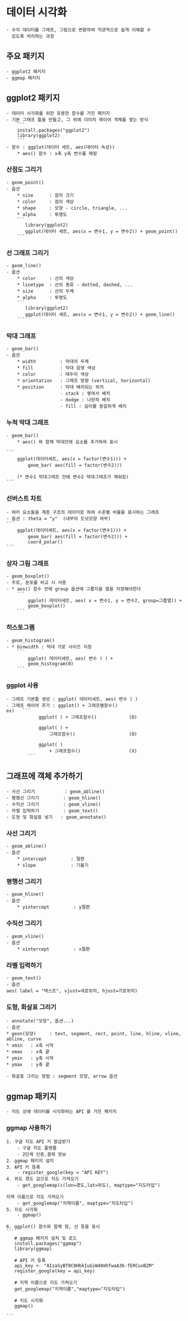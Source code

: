 # 데이터 시각화
    - 수치 데이터를 그래프, 그림으로 변환하여 직관적으로 쉽게 이해할 수 
      있도록 처리하는 과정

## 주요 패키지
    - ggplot2 패키지
    - ggmap 패키지

## ggplot2 패키지
    - 데이터 시각화를 위한 유용한 함수를 가진 패키지
    - 기본 그래프 틀을 만들고, 그 위에 이미지 레이어 객체를 쌓는 방식
        ```
        install.packages("ggplot2")
        library(ggplot2)
        ```
    - 함수 : ggplot(데이터 세트, aes(데이터 속성))
        * aes() 함수 : x축 y축 변수를 매핑

### 산점도 그리기
    - geom_point()
    - 옵션
        * size      : 점의 크기
        * color     : 점의 색상
        * shape     : 모양 - circle, triangle, ...
        * alpha     : 투명도
        ```
           library(ggplot2)
           ggplot(데이터 세트, aes(x = 변수1, y = 변수2)) + geom_point()
        ```

### 선 그래프 그리기
    - geom_line()
    - 옵션
        * color     : 선의 색상
        * linetype  : 선의 종류 - dotted, dashed, ...
        * size      : 선의 두께
        * alpha     : 투명도
        ```
           library(ggplot2)
           ggplot(데이터 세트, aes(x = 변수1, y = 변수2)) + geom_line()
        ```

### 막대 그래프 
    - geom_bar()
    - 옵션
        * width         : 막대의 두께
        * fill          : 막대 음영 색상
        * color         : 테두리 색상
        * orientation   : 그래프 방향 (vertical, horizontal)
        * position      : 막대 배치되는 위치 
                        - stack : 쌓여서 배치
                        - dodge : 나란히 배치
                        - fill : 길이를 동일하게 배치



### 누적 막대 그래프
    - geom_bar()
        * aes() 와 함께 막대안에 요소를 추가하여 표시

    ```  
        ggplot(데이터세트, aes(x = factor(변수1))) +
            geom_bar( aes(fill = factor(변수2)))

        (* 변수1 막대그래프 안에 변수2 막대그래프가 채워짐)
    ```


### 선버스트 차트 
    - 여러 요소들을 계층 구조의 데이터로 하여 수준별 비율을 표시하는 그래프
    - 옵션 : theta = "y"  (내부의 도넛모양 여부)
    ```
        ggplot(데이터세트, aes(x = factor(변수1))) +
            geom_bar( aes(fill = factor(변수2))) +
            coord_polar()
    ```

### 상자 그림 그래프
    - geom_boxplot()
    - 주로, 분포를 비교 시 사용
    - * aes() 함수 안에 group 옵션에 그룹지을 열을 지정해야한다
        ```
            ggplot( 데이터세트, aes( x = 변수1, y = 변수2, group=그룹열)) +
            geom_boxplot()
        ```


### 히스토그램
    - geom_histogram()
    - * binwidth : 막대 가로 사이즈 지정
        ``` 
            ggplot( 데이터세트, aes( 변수 ) ) +
            geom_histogram(0)
        ```

### ggplot 사용
    - 그래프 기본틀 생성 : ggplot( 데이터세트, aes( 변수 ) ) 
    - 그래프 레이어 추가 : ggplot() + 그래프별함수()
    ex)   ```
                ggplot( ) + 그래프함수()            (O)

                ggplot( ) + 
                    그래프함수()                    (O)

                ggplot( ) 
                    + 그래프함수()                  (X)
            ```

## 그래프에 객체 추가하기
    - 사선 그리기           : geom_abline()
    - 평행선 그리기         : geom_hline()
    - 수직선 그리기         : geom_vline()
    - 라벨 입력하기         : geom_text()
    - 도형 및 화살표 넣기   : geom_annotate()


### 사선 그리기
    - geom_abline()
    - 옵션 
        * intercept         : 절편
        * slope             : 기울기


### 평행선 그리기
    - geom_hline()
    - 옵션 
        * yintercept         : y절편


### 수직선 그리기
    - geom_vline()
    - 옵션 
        * xintercept         : x절편


### 라벨 입력하기
    - geom_text()
    - 옵션 
    aes( label = "텍스트", vjust=세로위치, hjust=가로위치)


### 도형, 화살표 그리기
    - annotate("모양", 옵션...)
    - 옵션 
    * geon(모양)     : text, segment, rect, point, line, hline, vline, abline, curve
    * xmin   : x축 시작
    * xmax   : x축 끝
    * ymin   : y축 시작
    * ymax   : y축 끝

    - 화살표 그리는 방법 : segment 모양, arrow 옵션


## ggmap 패키지
    - 지도 상에 데이터를 시각화하는 API 를 가진 패키지


### ggmap 사용하기
    1. 구글 지도 API 키 발급받기
        - 구글 지도 플랫폼 
        - 2단계 인증,결제 정보
    2. ggmap 패키지 설치
    3. API 키 등록
        - register_google(key = "API KEY")
    4. 위도 경도 값으로 지도 가져오기
        - get_googlemap(c(lon=경도,lat=위도), maptype="지도타입") 

    지역 이름으로 지도 가져오기  
        - get_googlemap("지역이름", maptype="지도타입") 
    5. 지도 시각화
        - ggmap() 

    6. ggplot() 함수와 함께 점, 선 등을 표시
    ```
       # ggmap 패키지 설치 및 로드
       install.packages("ggmap")
       library(ggmap)

       # API 키 등록
       api_key <- "AIzaSyBT0C0HbkIuGiW40mhTwaA36-fERCuvBZM"
       register_google(key = api_key)

       # 지역 이름으로 지도 가져오기
       get_googlemap("지역이름","maptype="지도타입")

       # 지도 시각화
       ggmap()
       
    ```